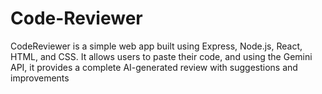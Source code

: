 # Code-Reviewer
CodeReviewer is a simple web app built using Express, Node.js, React, HTML, and CSS. It allows users to paste their code, and using the Gemini API, it provides a complete AI-generated review with suggestions and improvements
